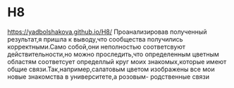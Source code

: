 # H8
https://yadbolshakova.github.io/H8/
Проанализировав полученный результат,я пришла к выводу,что сообщества получились корректными.Само собой,они неполностью соответсвуют действительности,но можно проследить,что определенным цветным областям соответсует определлый круг моих знакомых,которые имеют общие связи.Так,например,салатовым цветом изображены все мои новые знакомства в университете,а розовым- родственные связи

